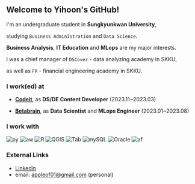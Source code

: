 ## Welcome to Yihoon's GitHub!
I'm an undergraduate student in **Sungkyunkwan University**,

studying `Business Administration` and `Data Science`.

**Business Analysis**, **IT Education** and **MLops** are my major interests.

I was a chief manager of `DSCover` - data analyzing academy in SKKU,

 as well as `FR` - financial engineering academy in SKKU.

 
### I work(ed) at
- **[Codeit](https://www.codeit.kr/)**, as **DS/DE Content Developer** (2023.11~2023.03)

- **[Betabrain](https://www.betabrain.co.kr/)**, as **Data Scientist** and **MLops Engineer** (2023.01~2023.08)


### I work with
![py](https://img.shields.io/badge/-Python-F08027)
![aw](https://img.shields.io/badge/-AWS-D07047)
![R](https://img.shields.io/badge/-R-76AADB)
![QGIS](https://img.shields.io/badge/-QGIS-76A32A)
![Tab](https://img.shields.io/badge/-Tableau-468CBB)
![mySQL](https://img.shields.io/badge/-mySQL-124469)
![Oracle](https://img.shields.io/badge/-Oracle-bb1111)
![af](https://img.shields.io/badge/-Airflow-11bbbb)


### External Links
* [Linkedin](https://www.linkedin.com/in/yihoon-j/)
* email: appleof01@gmail.com (personal)
